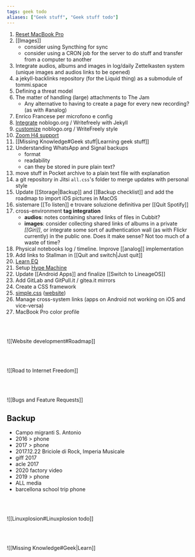```yaml
---
tags: geek todo
aliases: ["Geek stuff", "Geek stuff todo"]
---
```

1. [Reset MacBook Pro](https://www.wired.com/story/how-to-factory-reset-mac-windows-chromebook "Factory reset MacOS")
1. [[Images]]
	- consider using Syncthing for sync
	- consider using a CRON job for the server to do stuff and transfer from a computer to another
3. Integrate audios, albums and images in log/daily Zettelkasten system (unique images and audios links to be opened)
1. a jekyll-backlinks repository (for the Liquid thing) as a submodule of tommi.space
4. Defining a threat model
5. The matter of handling (large) attachments to The Jam
	- Any alternative to having to create a page for every new recording? (as with #analog)
13. Enrico Francese per microfono e config
1. [Integrate](https://github.com/cjeller1592/WriteFreely-API) noblogo.org / Writefreely with Jekyll
2. [customize](https://writefreely.org/docs/latest/writer/css) noblogo.org / WriteFreely style
20. [Zoom H4 support](https://zoomcorp.com "Zoom official website")
21. [[Missing Knowledge#Geek stuff|Learning geek stuff]]
23. Understanding WhatsApp and Signal backups
	- format
	- readability
	- can they be stored in pure plain text?
12. move stuff in Pocket archive to a plain text file with explanation
9. a git repository in Jitsi `all.css`'s folder to merge updates with personal style
13. Update [[Storage|Backup]] and [[Backup checklist]] and add the roadmap to import iOS pictures in MacOS
14. sistemare [[To listen]] e trovare soluzione definitiva per [[Quit Spotify]]
15. cross-environment **tag integration**
	- **audios**: notes containing shared links of files in Cubbit?
	- **images**: consider collecting shared links of albums in a private *[[Giri]]*, or integrate some sort of authentication wall (as with Flickr currently) in the public one. Does it make sense? Not too much of a waste of time?
24. Physical notebooks log / timeline. Improve [[analog]] implementation
25. Add links to Stallman in [[Quit and switch|Just quit]]
26. [Learn EQ](https://youtu.be/e4C5DxOepsM)
27. Setup [Hype Machine](https://hypem.com)
29. Update [[Android Apps]] and finalize [[Switch to LineageOS]]
30. Add GitLab and GitPull.it / gitea.it mirrors
30. Create a CSS framework
24. [simple.css](https://github.com/xplosionmind/simple.css) ([website](https://simplecss.org))
31. Manage cross-system links (apps on Android not working on iOS and vice-versa)
22. MacBook Pro color profile

<br>
<br>

![[Website development#Roadmap]]

<br>
<br>

![[Road to Internet Freedom]]

<br>
<br>

![[Bugs and Feature Requests]]

## Backup

- Campo migranti S. Antonio
- 2016 \> phone
- 2017 \> phone
- 2017.12.22 Briciole di Rock, Imperia Musicale
- giff 2017
- acle 2017
- 2020 factory video
- 2019 \> phone
- ALL media
- barcellona school trip phone

<br>
<br>

![[Linuxplosion#Linuxplosion todo]]

<br>
<br>

![[Missing Knowledge#Geek|Learn]]
